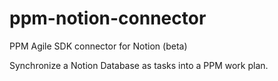 # ppm-notion-connector
PPM Agile SDK connector for Notion (beta)

Synchronize a Notion Database as tasks into a PPM work plan. 
